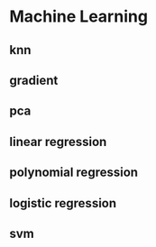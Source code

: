 # Machine Learning
## knn
## gradient
## pca
## linear regression
## polynomial regression
## logistic regression
## svm



